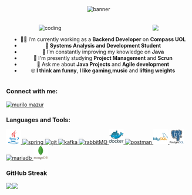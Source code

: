 <div align="center">
	<img alt="banner" width="900" src="https://user-images.githubusercontent.com/10498744/210012254-234538ff-d198-48aa-8964-37e6fd45d227.gif">
</div>

<br>
<br>

<div style="display: flex; flex-direction: column; align-items: center;">
    <div style="display: flex; justify-content: center;">
        <img align="right" alt="coding" width="310" src="https://64.media.tumblr.com/d9ba01e37d6d828041b316d1ab716146/e45d5ed82ed0b527-6f/s640x960/7c3a61067f54e3bd7134b8f86494589cf60134be.gif">
        <img src="https://readme-typing-svg.herokuapp.com/?color=DB3FBE&size=35&width=500&lines=Murilo+Mazur;BackEnd+Java+Developer">
    </div>
    <div style="text-align: center;">
	<ul>
        	<li>👨‍💻 I’m currently working as a <b>Backend Developer</b> on <b>Compass UOL</b></li>
        	<li>📖 <b>Systems Analysis and Development Student</b></li>
        	<li>🌱 I’m constantly improving my knowledge on <b>Java</b></li>
        	<li>🔭 I'm presently studying <b>Project Management</b> and <b>Scrun</b></li>
        	<li>💬 Ask me about <b>Java Projects</b> and <b>Agile development</b></li>
        	<li>🤓 <b>I think am funny</b>, <b>I like gaming</b>,<b>music</b> and <b>lifting weights</b></li>
	</ul>
    </div>
</div>

<h3 align="left">Connect with me:</h3>
<p align="left">
<a href="https://linkedin.com/in/murilo-mazur-603489321/" target="blank"><img align="center" src="https://raw.githubusercontent.com/rahuldkjain/github-profile-readme-generator/master/src/images/icons/Social/linked-in-alt.svg" alt="murilo mazur" height="30" width="40" /></a>
</p>

<h3 align="left">Languages and Tools:</h3>
<p align="left">
<a href="https://www.java.com" target="_blank" rel="noreferrer"> <img src="https://raw.githubusercontent.com/devicons/devicon/master/icons/java/java-original.svg" alt="java" width="40" height="40"/> </a>
<a href="https://spring.io/" target="_blank" rel="noreferrer"> <img src="https://www.vectorlogo.zone/logos/springio/springio-icon.svg" alt="spring" width="40" height="40"/> </a>
<a href="https://git-scm.com/" target="_blank" rel="noreferrer"> <img src="https://www.vectorlogo.zone/logos/git-scm/git-scm-icon.svg" alt="git" width="40" height="40"/> </a>
<a href="https://kafka.apache.org/" target="_blank" rel="noreferrer"> <img src="https://www.vectorlogo.zone/logos/apache_kafka/apache_kafka-icon.svg" alt="kafka" width="40" height="40"/> </a>
<a href="https://www.rabbitmq.com" target="_blank" rel="noreferrer"> <img src="https://www.vectorlogo.zone/logos/rabbitmq/rabbitmq-icon.svg" alt="rabbitMQ" width="40" height="40"/> </a>
<a href="https://www.docker.com/" target="_blank" rel="noreferrer"> <img src="https://raw.githubusercontent.com/devicons/devicon/master/icons/docker/docker-original-wordmark.svg" alt="docker" width="40" height="40"/> </a>
<a href="https://postman.com" target="_blank" rel="noreferrer"> <img src="https://www.vectorlogo.zone/logos/getpostman/getpostman-icon.svg" alt="postman" width="40" height="40"/> </a>
<a href="https://www.mysql.com/" target="_blank" rel="noreferrer"> <img src="https://raw.githubusercontent.com/devicons/devicon/master/icons/mysql/mysql-original-wordmark.svg" alt="mysql" width="40" height="40"/> </a>
<a href="https://www.postgresql.org" target="_blank" rel="noreferrer"> <img src="https://raw.githubusercontent.com/devicons/devicon/master/icons/postgresql/postgresql-original-wordmark.svg" alt="postgresql" width="40" height="40"/> </a>
<a href="https://mariadb.org/" target="_blank" rel="noreferrer"> <img src="https://www.vectorlogo.zone/logos/mariadb/mariadb-icon.svg" alt="mariadb" width="40" height="40"/> </a>
<a href="https://www.mongodb.com/" target="_blank" rel="noreferrer"> <img src="https://raw.githubusercontent.com/devicons/devicon/master/icons/mongodb/mongodb-original-wordmark.svg" alt="mongodb" width="40" height="40"/> </a>
</p>

### GitHub Streak
<div align="center" style="display:flex;flex-direction=row;justify-content=space-between;">
  <img height="210em" src="https://github-readme-stats.vercel.app/api?username=eomazur&show_icons=true&theme=nightowl&count_private=true" />   
  <img height="210em" src="https://github-readme-stats.vercel.app/api/top-langs/?username=eomazur&show_icons=true&theme=nightowl&count_private=true" />
</div>
